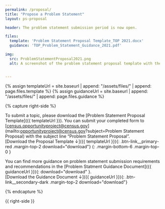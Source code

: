 ```yaml
---
permalink: /proposal/
title: "Propose a Problem Statement"
layout: ps-proposal

header: The problem statement submission period is now open.

files:
  template: 'Problem Statement Proposal Template_TOP 2021.docx'
  guidance: 'TOP_Problem_Statement_Guidance_2021.pdf'

img:
  src: ProblemStatementProposal2021.png
  alt: A screenshot of the problem statement proposal template with the headline 'Problem Statement Proposal Template'


---
```

{% assign templateUrl = site.baseurl | append: "/assets/files/" | append: page.files.template %}
{% assign guidanceUrl = site.baseurl | append: "/assets/files/" | append: page.files.guidance %}

{% capture right-side %}

To submit a topic, please download the [Problem Statement Proposal Template]({{ templateUrl }}). You can submit your completed form to [census.opportunityproject@census.gov](mailto:opportunityproject@census.gov?subject=Problem Statement Proposal) with the subject line “Problem Statement Proposal”. <br/>
[Download the Proposal Template&nbsp;&darr;]({{ templateUrl }}){: .btn-link__primary-red .margin-top-2 download="download"}
{: .margin-bottom-6 .margin-top-0 }

You can find more guidance on problem statement submission requirements and recommendations in the [Problem Statment Guidance Document]({{ guidanceUrl }}){: download="download" }.<br/>
[Download the Guidance Document&nbsp;&darr;]({{ guidanceUrl }}){: .btn-link__secondary-dark .margin-top-2 download="download"}

{% endcapture %}

{{ right-side }}